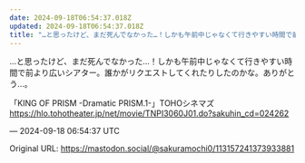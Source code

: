 ```yaml
---
date: 2024-09-18T06:54:37.018Z
updated: 2024-09-18T06:54:37.018Z
title: "…と思ったけど、まだ死んでなかった…！しかも午前中じゃなくて行きやすい時間で前よ[...]"
---
```


<p>…と思ったけど、まだ死んでなかった…！しかも午前中じゃなくて行きやすい時間で前より広いシアター。誰かがリクエストしてくれたりしたのかな。ありがとう…。</p><p>「KING OF PRISM -Dramatic PRISM.1-」TOHOシネマズ <br /><a href="https://hlo.tohotheater.jp/net/movie/TNPI3060J01.do?sakuhin_cd=024262" target="_blank" rel="nofollow noopener" translate="no"><span class="invisible">https://</span><span class="ellipsis">hlo.tohotheater.jp/net/movie/T</span><span class="invisible">NPI3060J01.do?sakuhin_cd=024262</span></a></p>

&mdash; 2024-09-18 06:54:37 UTC

Original URL: https://mastodon.social/@sakuramochi0/113157241373933881
